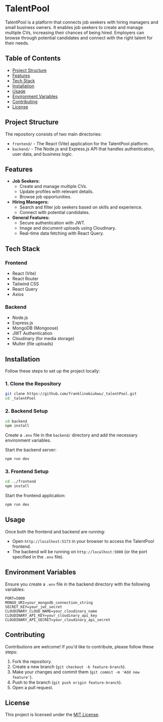 # TalentPool

TalentPool is a platform that connects job seekers with hiring managers and small business owners. It enables job seekers to create and manage multiple CVs, increasing their chances of being hired. Employers can browse through potential candidates and connect with the right talent for their needs.

## Table of Contents
- [Project Structure](#project-structure)
- [Features](#features)
- [Tech Stack](#tech-stack)
- [Installation](#installation)
- [Usage](#usage)
- [Environment Variables](#environment-variables)
- [Contributing](#contributing)
- [License](#license)

## Project Structure
The repository consists of two main directories:

- `frontend/` - The React (Vite) application for the TalentPool platform.
- `backend/` - The Node.js and Express.js API that handles authentication, user data, and business logic.

## Features
- **Job Seekers:**
  - Create and manage multiple CVs.
  - Update profiles with relevant details.
  - Browse job opportunities.
- **Hiring Managers:**
  - Search and filter job seekers based on skills and experience.
  - Connect with potential candidates.
- **General Features:**
  - Secure authentication with JWT.
  - Image and document uploads using Cloudinary.
  - Real-time data fetching with React Query.

## Tech Stack
### Frontend
- React (Vite)
- React Router
- Tailwind CSS
- React Query
- Axios

### Backend
- Node.js
- Express.js
- MongoDB (Mongoose)
- JWT Authentication
- Cloudinary (for media storage)
- Multer (file uploads)

## Installation
Follow these steps to set up the project locally:

### 1. Clone the Repository
```sh
git clone https://github.com/franklinobiukwu/_talentPool.git
cd _talentPool
```

### 2. Backend Setup
```sh
cd backend
npm install
```
Create a `.env` file in the `backend/` directory and add the necessary environment variables.

Start the backend server:
```sh
npm run dev
```

### 3. Frontend Setup
```sh
cd ../frontend
npm install
```
Start the frontend application:
```sh
npm run dev
```

## Usage
Once both the frontend and backend are running:
- Open `http://localhost:5173` in your browser to access the TalentPool frontend.
- The backend will be running on `http://localhost:5000` (or the port specified in the `.env` file).

## Environment Variables
Ensure you create a `.env` file in the backend directory with the following variables:
```
PORT=5000
MONGO_URI=your_mongodb_connection_string
SECRET_KEY=your_jwt_secret
CLOUDINARY_CLOUD_NAME=your_cloudinary_name
CLOUDINARY_API_KEY=your_cloudinary_api_key
CLOUDINARY_API_SECRET=your_cloudinary_api_secret
```

## Contributing
Contributions are welcome! If you'd like to contribute, please follow these steps:
1. Fork the repository.
2. Create a new branch (`git checkout -b feature-branch`).
3. Make your changes and commit them (`git commit -m 'Add new feature'`).
4. Push to the branch (`git push origin feature-branch`).
5. Open a pull request.

## License
This project is licensed under the [MIT License](LICENSE).



